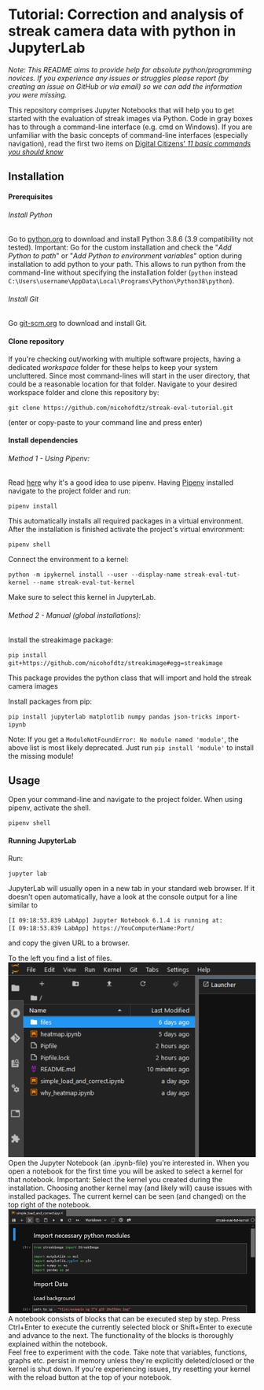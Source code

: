 # Tutorial: Correction and analysis of streak camera data with python in JupyterLab

_Note: This README aims to provide help for absolute python/programming novices. If you experience any issues or struggles please report (by creating an issue on GitHub or via email) so we can add the information you were missing._

This repository comprises Jupyter Notebooks that will help you to get started with the evaluation of streak images via Python. Code in gray boxes has to through a command-line interface (e.g. cmd on Windows). If you are unfamiliar with the basic concepts of command-line interfaces (especially navigation), read the first two items on [Digital Citizens' _11 basic commands you should know_](https://www.digitalcitizen.life/command-prompt-how-use-basic-commands/)

## Installation

#### Prerequisites

###### Install Python

Go to [python.org](https://python.org) to download and install Python 3.8.6 (3.9 compatibility not tested).
Important: Go for the custom installation and check the "_Add Python to path_" or "_Add Python to environment variables_" option during installation to add python to your path. This allows to run python from the command-line without specifying the installation folder (`python` instead `C:\Users\username\AppData\Local\Programs\Python\Python38\python`).

###### Install Git

Go [git-scm.org](https://git-scm.org) to download and install Git.

#### Clone repository

If you're checking out/working with multiple software projects, having a dedicated _workspace_ folder for these helps to keep your system uncluttered. Since most command-lines will start in the user directory, that could be a reasonable location for that folder.
Navigate to your desired workspace folder and clone this repository by:

```
git clone https://github.com/nicohofdtz/streak-eval-tutorial.git
```

(enter or copy-paste to your command line and press enter)

#### Install dependencies

###### Method 1 - Using Pipenv:

Read [here](https://towardsdatascience.com/virtual-environments-for-data-science-running-python-and-jupyter-with-pipenv-c6cb6c44a405) why it's a good idea to use pipenv.
Having [Pipenv](https://github.com/pypa/pipenv) installed navigate to the project folder and run:

```
pipenv install
```

This automatically installs all required packages in a virtual environment.
After the installation is finished activate the project's virtual environment:

```
pipenv shell
```

Connect the environment to a kernel:

```
python -m ipykernel install --user --display-name streak-eval-tut-kernel --name streak-eval-tut-kernel
```

Make sure to select this kernel in JupyterLab.

###### Method 2 - Manual (global installations):

Install the streakimage package:

```
pip install git+https://github.com/nicohofdtz/streakimage#egg=streakimage
```

This package provides the python class that will import and hold the streak camera images

Install packages from pip:

```
pip install jupyterlab matplotlib numpy pandas json-tricks import-ipynb
```

Note: If you get a `ModuleNotFoundError: No module named 'module'`, the above list is most likely deprecated. Just run `pip install 'module'` to install the missing module!

## Usage

Open your command-line and navigate to the project folder.
When using pipenv, activate the shell.

```
pipenv shell
```

#### Running JupyterLab

Run:

```
jupyter lab
```

JupyterLab will usually open in a new tab in your standard web browser.
If it doesn't open automatically, have a look at the console output for a line similar to

```
[I 09:18:53.839 LabApp] Jupyter Notebook 6.1.4 is running at:
[I 09:18:53.839 LabApp] https://YouComputerName:Port/
```

and copy the given URL to a browser.

To the left you find a list of files.  
![Screenshot of the file browser in JupyteLab](https://github.com/nicohofdtz/streak-eval-tutorial/blob/main/blob/readme-jupyterlab-file-browser.png)  
Open the Jupyter Notebook (an .ipynb-file) you're interested in. When you open a notebook for the first time you will be asked to select a kernel for that notebook. Important: Select the kernel you created during the installation. Choosing another kernel may (and likely will) cause issues with installed packages.
The current kernel can be seen (and changed) on the top right of the notebook.  
![Screenshot of a notebok in JupyterLab](https://github.com/nicohofdtz/streak-eval-tutorial/blob/main/blob/readme-jupyterlab-actual-kernel.png)  
A notebook consists of blocks that can be executed step by step. Press Ctrl+Enter to execute the currently selected block or Shift+Enter to execute and advance to the next. The functionality of the blocks is thoroughly explained within the notebook.  
Feel free to experiment with the code. Take note that variables, functions, graphs etc. persist in memory unless they're explicitly deleted/closed or the kernel is shut down. If you're experiencing issues, try resetting your kernel with the reload button at the top of your notebook.
